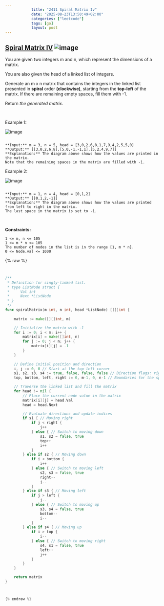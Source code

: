 ```yaml
---
            title: "2411 Spiral Matrix Iv"
            date: "2025-08-23T13:50:49+02:00"
            categories: ["leetcode"]
            tags: [go]
            layout: post
---
```

            
## [Spiral Matrix IV](https://leetcode.com/problems/spiral-matrix-iv) ![image](https://img.shields.io/badge/Difficulty-Medium-orange)

You are given two integers m and n, which represent the dimensions of a matrix.

You are also given the head of a linked list of integers.

Generate an m x n matrix that contains the integers in the linked list presented in **spiral** order **(clockwise)**, starting from the **top-left** of the matrix. If there are remaining empty spaces, fill them with -1.

Return *the generated matrix*.

 

Example 1:

![image](https://assets.leetcode.com/uploads/2022/05/09/ex1new.jpg)
```

**Input:** m = 3, n = 5, head = [3,0,2,6,8,1,7,9,4,2,5,5,0]
**Output:** [[3,0,2,6,8],[5,0,-1,-1,1],[5,2,4,9,7]]
**Explanation:** The diagram above shows how the values are printed in the matrix.
Note that the remaining spaces in the matrix are filled with -1.

```

Example 2:

![image](https://assets.leetcode.com/uploads/2022/05/11/ex2.jpg)
```

**Input:** m = 1, n = 4, head = [0,1,2]
**Output:** [[0,1,2,-1]]
**Explanation:** The diagram above shows how the values are printed from left to right in the matrix.
The last space in the matrix is set to -1.
```

 

**Constraints:**

	1 <= m, n <= 105
	1 <= m * n <= 105
	The number of nodes in the list is in the range [1, m * n].
	0 <= Node.val <= 1000

{% raw %}


```go


/**
 * Definition for singly-linked list.
 * type ListNode struct {
 *     Val int
 *     Next *ListNode
 * }
 */
func spiralMatrix(m int, n int, head *ListNode) [][]int {
    
    matrix := make([][]int, m)

    // Initialize the matrix with -1
    for i := 0; i < m; i++ {
        matrix[i] = make([]int, n)
        for j := 0; j < n; j++ {
            matrix[i][j] = -1
        }
    }
    
    // Define initial position and direction
    i, j := 0, 0 // Start at the top-left corner
    s1, s2, s3, s4 := true, false, false, false // Direction flags: right, down, left, up
    top, bottom, left, right := 0, m-1, 0, n-1 // Boundaries for the spiral traversal

    // Traverse the linked list and fill the matrix
    for head != nil {
        // Place the current node value in the matrix
        matrix[i][j] = head.Val
        head = head.Next

        // Evaluate directions and update indices
        if s1 { // Moving right
            if j < right {
                j++
            } else { // Switch to moving down
                s1, s2 = false, true
                top++
                i++
            }
        } else if s2 { // Moving down
            if i < bottom {
                i++
            } else { // Switch to moving left
                s2, s3 = false, true
                right--
                j--
            }
        } else if s3 { // Moving left
            if j > left {
                j--
            } else { // Switch to moving up
                s3, s4 = false, true
                bottom--
                i--
            }
        } else if s4 { // Moving up
            if i > top {
                i--
            } else { // Switch to moving right
                s4, s1 = false, true
                left++
                j++
            }
        }
    }

    return matrix
}



{% endraw %}
```
